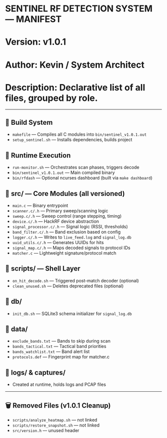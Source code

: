 # SENTINEL RF DETECTION SYSTEM — MANIFEST
# Version:     v1.0.1
# Author:      Kevin / System Architect
# Description: Declarative list of all files, grouped by role.

---

## 🔧 Build System
- `makefile` — Compiles all C modules into `bin/sentinel_v1.0.1.out`
- `setup_sentinel.sh` — Installs dependencies, builds project

## 🚦 Runtime Execution
- `run-monitor.sh` — Orchestrates scan phases, triggers decode
- `bin/sentinel_v1.0.1.out` — Main compiled binary
- `bin/rfdash` — Optional ncurses dashboard (built via `make dashboard`)

## 📁 src/ — Core Modules (all versioned)
- `main.c` — Binary entrypoint
- `scanner.c/.h` — Primary sweep/scanning logic
- `sweep.c/.h` — Sweep control (range stepping, timing)
- `device.c/.h` — HackRF device abstraction
- `signal_processor.c/.h` — Signal logic (RSSI, thresholds)
- `band_filter.c/.h` — Band exclusion based on config
- `logger.c/.h` — Writes to `live_feed.log` and `signal_log.db`
- `uuid_utils.c/.h` — Generates UUIDs for hits
- `signal_map.c/.h` — Maps decoded signals to protocol IDs
- `matcher.c` — Lightweight signature/protocol match

## 📁 scripts/ — Shell Layer
- `on_hit_decode.sh` — Triggered post-match decoder (optional)
- `clean_unused.sh` — Deletes deprecated files (optional)

## 📁 db/
- `init_db.sh` — SQLite3 schema initializer for `signal_log.db`

## 📁 data/
- `exclude_bands.txt` — Bands to skip during scan
- `bands_tactical.txt` — Tactical band priorities
- `bands_watchlist.txt` — Band alert list
- `protocols.def` — Fingerprint map for matcher.c

## 📁 logs/ & captures/
- Created at runtime, holds logs and PCAP files

---

## 🗑 Removed Files (v1.0.1 Cleanup)
- `scripts/analyze_heatmap.sh` — not linked
- `scripts/restore_snapshot.sh` — not linked
- `src/version.h` — unused header
